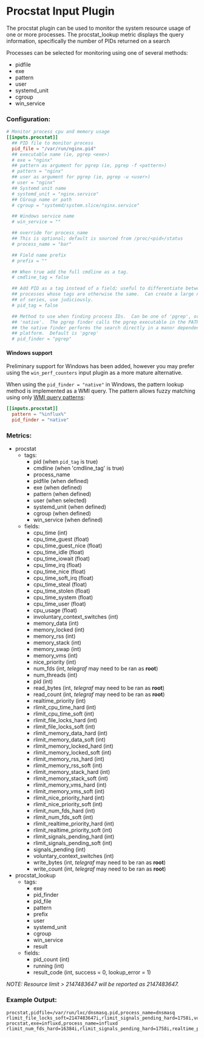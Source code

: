 # Procstat Input Plugin

The procstat plugin can be used to monitor the system resource usage of one or more processes.
The procstat_lookup metric displays the query information, 
specifically the number of PIDs returned on a search

Processes can be selected for monitoring using one of several methods:
- pidfile
- exe
- pattern
- user
- systemd_unit
- cgroup
- win_service

### Configuration:

```toml
# Monitor process cpu and memory usage
[[inputs.procstat]]
  ## PID file to monitor process
  pid_file = "/var/run/nginx.pid"
  ## executable name (ie, pgrep <exe>)
  # exe = "nginx"
  ## pattern as argument for pgrep (ie, pgrep -f <pattern>)
  # pattern = "nginx"
  ## user as argument for pgrep (ie, pgrep -u <user>)
  # user = "nginx"
  ## Systemd unit name
  # systemd_unit = "nginx.service"
  ## CGroup name or path
  # cgroup = "systemd/system.slice/nginx.service"

  ## Windows service name
  # win_service = ""

  ## override for process_name
  ## This is optional; default is sourced from /proc/<pid>/status
  # process_name = "bar"

  ## Field name prefix
  # prefix = ""

  ## When true add the full cmdline as a tag.
  # cmdline_tag = false

  ## Add PID as a tag instead of a field; useful to differentiate between
  ## processes whose tags are otherwise the same.  Can create a large number
  ## of series, use judiciously.
  # pid_tag = false

  ## Method to use when finding process IDs.  Can be one of 'pgrep', or
  ## 'native'.  The pgrep finder calls the pgrep executable in the PATH while
  ## the native finder performs the search directly in a manor dependent on the
  ## platform.  Default is 'pgrep'
  # pid_finder = "pgrep"
```

#### Windows support

Preliminary support for Windows has been added, however you may prefer using
the `win_perf_counters` input plugin as a more mature alternative.

When using the `pid_finder = "native"` in Windows, the pattern lookup method is
implemented as a WMI query.  The pattern allows fuzzy matching using only
[WMI query patterns](https://msdn.microsoft.com/en-us/library/aa392263(v=vs.85).aspx):
```toml
[[inputs.procstat]]
  pattern = "%influx%"
  pid_finder = "native"
```

### Metrics:

- procstat
  - tags:
    - pid (when `pid_tag` is true)
    - cmdline (when 'cmdline_tag' is true)
    - process_name
    - pidfile (when defined)
    - exe (when defined)
    - pattern (when defined)
    - user (when selected)
    - systemd_unit (when defined)
    - cgroup (when defined)
    - win_service (when defined)
  - fields:
    - cpu_time (int)
    - cpu_time_guest (float)
    - cpu_time_guest_nice (float)
    - cpu_time_idle (float)
    - cpu_time_iowait (float)
    - cpu_time_irq (float)
    - cpu_time_nice (float)
    - cpu_time_soft_irq (float)
    - cpu_time_steal (float)
    - cpu_time_stolen (float)
    - cpu_time_system (float)
    - cpu_time_user (float)
    - cpu_usage (float)
    - involuntary_context_switches (int)
    - memory_data (int)
    - memory_locked (int)
    - memory_rss (int)
    - memory_stack (int)
    - memory_swap (int)
    - memory_vms (int)
    - nice_priority (int)
    - num_fds (int, *telegraf* may need to be ran as **root**)
    - num_threads (int)
    - pid (int)
    - read_bytes (int, *telegraf* may need to be ran as **root**)
    - read_count (int, *telegraf* may need to be ran as **root**)
    - realtime_priority (int)
    - rlimit_cpu_time_hard (int)
    - rlimit_cpu_time_soft (int)
    - rlimit_file_locks_hard (int)
    - rlimit_file_locks_soft (int)
    - rlimit_memory_data_hard (int)
    - rlimit_memory_data_soft (int)
    - rlimit_memory_locked_hard (int)
    - rlimit_memory_locked_soft (int)
    - rlimit_memory_rss_hard (int)
    - rlimit_memory_rss_soft (int)
    - rlimit_memory_stack_hard (int)
    - rlimit_memory_stack_soft (int)
    - rlimit_memory_vms_hard (int)
    - rlimit_memory_vms_soft (int)
    - rlimit_nice_priority_hard (int)
    - rlimit_nice_priority_soft (int)
    - rlimit_num_fds_hard (int)
    - rlimit_num_fds_soft (int)
    - rlimit_realtime_priority_hard (int)
    - rlimit_realtime_priority_soft (int)
    - rlimit_signals_pending_hard (int)
    - rlimit_signals_pending_soft (int)
    - signals_pending (int)
    - voluntary_context_switches (int)
    - write_bytes (int, *telegraf* may need to be ran as **root**)
    - write_count (int, *telegraf* may need to be ran as **root**)
- procstat_lookup
  - tags:
    - exe
    - pid_finder
    - pid_file
    - pattern
    - prefix
    - user
    - systemd_unit
    - cgroup
    - win_service
    - result
  - fields:
    - pid_count (int)
    - running (int)
    - result_code (int, success = 0, lookup_error = 1)

*NOTE: Resource limit > 2147483647 will be reported as 2147483647.*

### Example Output:

```
procstat,pidfile=/var/run/lxc/dnsmasq.pid,process_name=dnsmasq rlimit_file_locks_soft=2147483647i,rlimit_signals_pending_hard=1758i,voluntary_context_switches=478i,read_bytes=307200i,cpu_time_user=0.01,cpu_time_guest=0,memory_swap=0i,memory_locked=0i,rlimit_num_fds_hard=4096i,rlimit_nice_priority_hard=0i,num_fds=11i,involuntary_context_switches=20i,read_count=23i,memory_rss=1388544i,rlimit_memory_rss_soft=2147483647i,rlimit_memory_rss_hard=2147483647i,nice_priority=20i,rlimit_cpu_time_hard=2147483647i,cpu_time=0i,write_bytes=0i,cpu_time_idle=0,cpu_time_nice=0,memory_data=229376i,memory_stack=135168i,rlimit_cpu_time_soft=2147483647i,rlimit_memory_data_hard=2147483647i,rlimit_memory_locked_hard=65536i,rlimit_signals_pending_soft=1758i,write_count=11i,cpu_time_iowait=0,cpu_time_steal=0,cpu_time_stolen=0,rlimit_memory_stack_soft=8388608i,cpu_time_system=0.02,cpu_time_guest_nice=0,rlimit_memory_locked_soft=65536i,rlimit_memory_vms_soft=2147483647i,rlimit_file_locks_hard=2147483647i,rlimit_realtime_priority_hard=0i,pid=828i,num_threads=1i,cpu_time_soft_irq=0,rlimit_memory_vms_hard=2147483647i,rlimit_realtime_priority_soft=0i,memory_vms=15884288i,rlimit_memory_stack_hard=2147483647i,cpu_time_irq=0,rlimit_memory_data_soft=2147483647i,rlimit_num_fds_soft=1024i,signals_pending=0i,rlimit_nice_priority_soft=0i,realtime_priority=0i
procstat,exe=influxd,process_name=influxd rlimit_num_fds_hard=16384i,rlimit_signals_pending_hard=1758i,realtime_priority=0i,rlimit_memory_vms_hard=2147483647i,rlimit_signals_pending_soft=1758i,cpu_time_stolen=0,rlimit_memory_stack_hard=2147483647i,rlimit_realtime_priority_hard=0i,cpu_time=0i,pid=500i,voluntary_context_switches=975i,cpu_time_idle=0,memory_rss=3072000i,memory_locked=0i,rlimit_nice_priority_soft=0i,signals_pending=0i,nice_priority=20i,read_bytes=823296i,cpu_time_soft_irq=0,rlimit_memory_data_hard=2147483647i,rlimit_memory_locked_soft=65536i,write_count=8i,cpu_time_irq=0,memory_vms=33501184i,rlimit_memory_stack_soft=8388608i,cpu_time_iowait=0,rlimit_memory_vms_soft=2147483647i,rlimit_nice_priority_hard=0i,num_fds=29i,memory_data=229376i,rlimit_cpu_time_soft=2147483647i,rlimit_file_locks_soft=2147483647i,num_threads=1i,write_bytes=0i,cpu_time_steal=0,rlimit_memory_rss_hard=2147483647i,cpu_time_guest=0,cpu_time_guest_nice=0,cpu_usage=0,rlimit_memory_locked_hard=65536i,rlimit_file_locks_hard=2147483647i,involuntary_context_switches=38i,read_count=16851i,memory_swap=0i,rlimit_memory_data_soft=2147483647i,cpu_time_user=0.11,rlimit_cpu_time_hard=2147483647i,rlimit_num_fds_soft=16384i,rlimit_realtime_priority_soft=0i,cpu_time_system=0.27,cpu_time_nice=0,memory_stack=135168i,rlimit_memory_rss_soft=2147483647i
```
